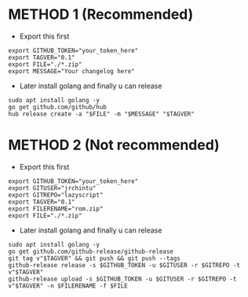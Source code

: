 # METHOD 1 (Recommended)

- Export this first
``` 
export GITHUB_TOKEN="your_token_here"
export TAGVER="0.1"
export FILE="./*.zip"
export MESSAGE="Your changelog here"
```
- Later install golang and finally u can release
```
sudo apt install golang -y
go get github.com/github/hub
hub release create -a "$FILE" -m "$MESSAGE" "$TAGVER"
```

# METHOD 2 (Not recommended)

- Export this first
``` 
export GITHUB_TOKEN="your_token_here"
export GITUSER="jrchintu"
export GITREPO="lazyscript"
export TAGVER="0.1"
export FILERENAME="rom.zip"
export FILE="./*.zip"
```
- Later install golang and finally u can release
```
sudo apt install golang -y
go get github.com/github-release/github-release
git tag v"$TAGVER" && git push && git push --tags
github-release release -s $GITHUB_TOKEN -u $GITUSER -r $GITREPO -t v"$TAGVER"
github-release upload -s $GITHUB_TOKEN -u $GITUSER -r $GITREPO -t v"$TAGVER" -n $FILERENAME -f $FILE
```
